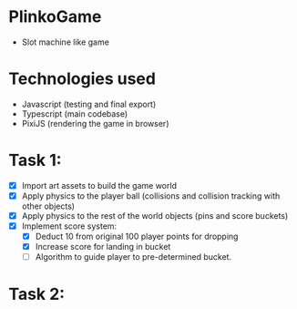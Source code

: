 # PlinkoGame
- Slot machine like game

# Technologies used
- Javascript (testing and final export)
- Typescript (main codebase)
- PixiJS (rendering the game in browser)
  
# Task 1:
- [x] Import art assets to build the game world
- [x] Apply physics to the player ball (collisions and collision tracking with other objects)
- [x] Apply physics to the rest of the world objects (pins and score buckets)
- [x] Implement score system:
    - [x] Deduct 10 from original 100 player points for dropping
    - [x] Increase score for landing in bucket
    - [ ] Algorithm to guide player to pre-determined bucket.
 
# Task 2:

